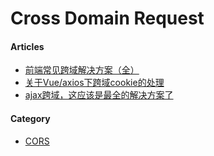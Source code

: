 # Cross Domain Request

#### Articles
* [前端常见跨域解决方案（全）](https://segmentfault.com/a/1190000011145364)
* [关于Vue/axios下跨域cookie的处理](https://segmentfault.com/a/1190000008872646)
* [ajax跨域，这应该是最全的解决方案了](https://segmentfault.com/a/1190000012469713?utm_source=weekly&utm_medium=email&utm_campaign=email_weekly)

#### Category
* [CORS](cors/README.md)
